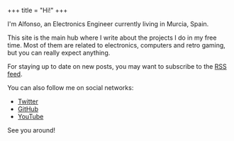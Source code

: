 +++
title = "Hi!"
+++

I'm Alfonso, an Electronics Engineer currently living in Murcia, Spain.

This site is the main hub where I write about the projects I do in my free time. Most of them are related to electronics, computers and retro gaming, but you can really expect anything.

For staying up to date on new posts, you may want to subscribe to the [RSS feed](https://alfonsoluna.io/posts/index.xml).

You can also follow me on social networks:

* [Twitter](https://twitter.com/AlfonsoJLuna)
* [GitHub](https://github.com/AlfonsoJLuna)
* [YouTube](https://www.youtube.com/channel/UCeMzdV89IlbByrYXtOXnoEA)

See you around!
